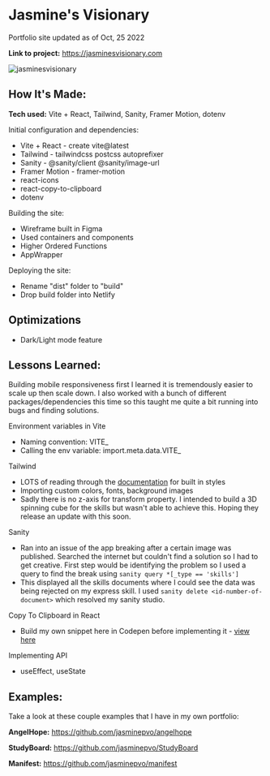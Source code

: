 # Jasmine's Visionary 
Portfolio site updated as of Oct, 25 2022 

**Link to project:** https://jasminesvisionary.com

![jasminesvisionary](https://user-images.githubusercontent.com/99847030/197852415-ace3854a-4d6a-43e8-a2f0-5408da8e540d.gif)

## How It's Made:

**Tech used:** Vite + React, Tailwind, Sanity, Framer Motion, dotenv

Initial configuration and dependencies:
- Vite + React - create vite@latest
- Tailwind - tailwindcss postcss autoprefixer
- Sanity - @sanity/client @sanity/image-url
- Framer Motion - framer-motion
- react-icons
- react-copy-to-clipboard
- dotenv

Building the site: 
- Wireframe built in Figma
- Used containers and components
- Higher Ordered Functions
- AppWrapper

Deploying the site:
- Rename "dist" folder to "build"
- Drop build folder into Netlify

## Optimizations

- Dark/Light mode feature

## Lessons Learned:

Building mobile responsiveness first I learned it is tremendously easier to scale up then scale down. I also worked with a bunch of different packages/dependencies this time so this taught me quite a bit running into bugs and finding solutions.
 
Environment variables in Vite
- Naming convention: VITE_<projectid>
- Calling the env variable: import.meta.data.VITE_<projectid>

Tailwind
- LOTS of reading through the [documentation](https://tailwindcss.com/docs/) for built in styles 
- Importing custom colors, fonts, background images
- Sadly there is no z-axis for transform property. I intended to build a 3D spinning cube for the skills but wasn't able to achieve this. Hoping they release an update with this soon.

Sanity
- Ran into an issue of the app breaking after a certain image was published. Searched the internet but couldn't find a solution so I had to get creative. First step would be identifying the problem so I used a query to find the break using ```sanity query *[_type == 'skills']```
- This displayed all the skills documents where I could see the data was being rejected on my express skill. I used ```sanity delete <id-number-of-document>``` which resolved my sanity studio. 

Copy To Clipboard in React
- Build my own snippet here in Codepen before implementing it - [view here](https://codepen.io/jasminepvo/pen/wvXwLOW)

Implementing API
- useEffect, useState

## Examples:
Take a look at these couple examples that I have in my own portfolio:

**AngelHope:** https://github.com/jasminepvo/angelhope

**StudyBoard:** https://github.com/jasminepvo/StudyBoard

**Manifest:** https://github.com/jasminepvo/manifest

